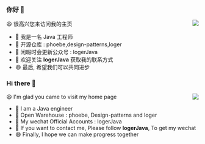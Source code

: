 ### 你好 👋

<img align="right" src="https://github-readme-stats.vercel.app/api?username=logerJava&show_icons=true&title_color=ff7372&icon_color=6cffd0&text_color=24292e&bg_color=ffffff&hide_title=true" />

😆 很高兴您来访问我的主页

- 🔭 我是一名 Java 工程师
- 🌱 开源仓库 : phoebe,design-patterns,loger
- 👯 闲暇时会更新公众号 : logerJava
- 🤔 欢迎关注 **logerJava** 获取我的联系方式
- 😄 最后, 希望我们可以共同进步

### Hi there 👋

<img align="right" src="https://github-readme-stats.vercel.app/api/top-langs/?username=logerJava" />

😆 I'm glad you came to visit my home page

- 🔭 I am a Java engineer
- 🌱 Open Warehouse : phoebe, Design-patterns and loger
- 👯 My wechat Official Accounts : logerJava
- 🤔 If you want to contact me, Please follow **logerJava**, To get my wechat
- 😄 Finally, I hope we can make progress together



